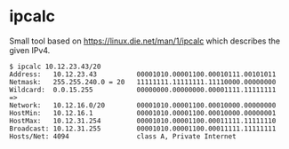 # ipcalc

Small tool based on https://linux.die.net/man/1/ipcalc which describes the given IPv4.

```
$ ipcalc 10.12.23.43/20
Address:   10.12.23.43          00001010.00001100.00010111.00101011
Netmask:   255.255.240.0 = 20   11111111.11111111.11110000.00000000
Wildcard:  0.0.15.255           00000000.00000000.00001111.11111111
=>
Network:   10.12.16.0/20        00001010.00001100.00010000.00000000
HostMin:   10.12.16.1           00001010.00001100.00010000.00000001
HostMax:   10.12.31.254         00001010.00001100.00011111.11111110
Broadcast: 10.12.31.255         00001010.00001100.00011111.11111111
Hosts/Net: 4094                 class A, Private Internet
```
